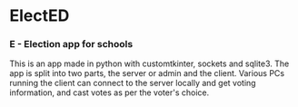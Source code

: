 # ElectED

### E - Election app for schools
This is an app made in python with customtkinter, sockets and sqlite3. The app is split into two parts, the server or admin and the client. Various PCs running the client can connect to the server locally and get voting information, and cast votes as per the voter's choice.